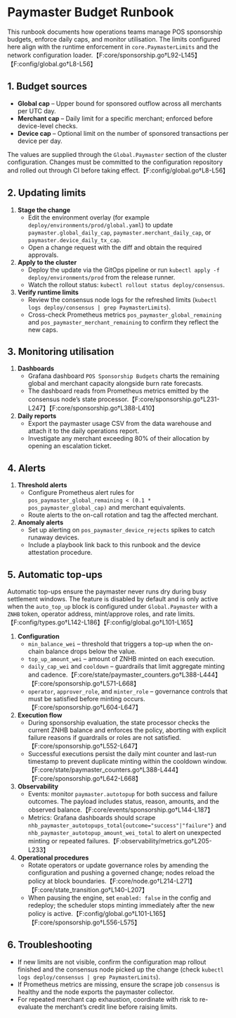 # Paymaster Budget Runbook

This runbook documents how operations teams manage POS sponsorship budgets, enforce daily caps, and monitor utilisation. The limits configured here align with the runtime enforcement in `core.PaymasterLimits` and the network configuration loader.【F:core/sponsorship.go†L92-L145】【F:config/global.go†L8-L56】

## 1. Budget sources

* **Global cap** – Upper bound for sponsored outflow across all merchants per UTC day.
* **Merchant cap** – Daily limit for a specific merchant; enforced before device-level checks.
* **Device cap** – Optional limit on the number of sponsored transactions per device per day.

The values are supplied through the `Global.Paymaster` section of the cluster configuration. Changes must be committed to the configuration repository and rolled out through CI before taking effect.【F:config/global.go†L8-L56】

## 2. Updating limits

1. **Stage the change**
   * Edit the environment overlay (for example `deploy/environments/prod/global.yaml`) to update `paymaster.global_daily_cap`, `paymaster.merchant_daily_cap`, or `paymaster.device_daily_tx_cap`.
   * Open a change request with the diff and obtain the required approvals.
2. **Apply to the cluster**
   * Deploy the update via the GitOps pipeline or run `kubectl apply -f deploy/environments/prod` from the release runner.
   * Watch the rollout status: `kubectl rollout status deploy/consensus`.
3. **Verify runtime limits**
   * Review the consensus node logs for the refreshed limits (`kubectl logs deploy/consensus | grep PaymasterLimits`).
   * Cross-check Prometheus metrics `pos_paymaster_global_remaining` and `pos_paymaster_merchant_remaining` to confirm they reflect the new caps.

## 3. Monitoring utilisation

1. **Dashboards**
   * Grafana dashboard `POS Sponsorship Budgets` charts the remaining global and merchant capacity alongside burn rate forecasts.
   * The dashboard reads from Prometheus metrics emitted by the consensus node’s state processor.【F:core/sponsorship.go†L231-L247】【F:core/sponsorship.go†L388-L410】
2. **Daily reports**
   * Export the paymaster usage CSV from the data warehouse and attach it to the daily operations report.
   * Investigate any merchant exceeding 80% of their allocation by opening an escalation ticket.

## 4. Alerts

1. **Threshold alerts**
   * Configure Prometheus alert rules for `pos_paymaster_global_remaining < (0.1 * pos_paymaster_global_cap)` and merchant equivalents.
   * Route alerts to the on-call rotation and tag the affected merchant.
2. **Anomaly alerts**
   * Set up alerting on `pos_paymaster_device_rejects` spikes to catch runaway devices.
   * Include a playbook link back to this runbook and the device attestation procedure.

## 5. Automatic top-ups

Automatic top-ups ensure the paymaster never runs dry during busy settlement windows. The feature is disabled by default and is only active when the `auto_top_up` block is configured under `Global.Paymaster` with a `ZNHB` token, operator address, mint/approve roles, and rate limits.【F:config/types.go†L142-L186】【F:config/global.go†L101-L165】

1. **Configuration**
   * `min_balance_wei` – threshold that triggers a top-up when the on-chain balance drops below the value.
   * `top_up_amount_wei` – amount of ZNHB minted on each execution.
   * `daily_cap_wei` and `cooldown` – guardrails that limit aggregate minting and cadence.【F:core/state/paymaster_counters.go†L388-L444】【F:core/sponsorship.go†L571-L668】
   * `operator`, `approver_role`, and `minter_role` – governance controls that must be satisfied before minting occurs.【F:core/sponsorship.go†L604-L647】
2. **Execution flow**
   * During sponsorship evaluation, the state processor checks the current ZNHB balance and enforces the policy, aborting with explicit failure reasons if guardrails or roles are not satisfied.【F:core/sponsorship.go†L552-L647】
   * Successful executions persist the daily mint counter and last-run timestamp to prevent duplicate minting within the cooldown window.【F:core/state/paymaster_counters.go†L388-L444】【F:core/sponsorship.go†L642-L668】
3. **Observability**
   * Events: monitor `paymaster.autotopup` for both success and failure outcomes. The payload includes status, reason, amounts, and the observed balance.【F:core/events/sponsorship.go†L144-L187】
   * Metrics: Grafana dashboards should scrape `nhb_paymaster_autotopups_total{outcome="success"|"failure"}` and `nhb_paymaster_autotopup_amount_wei_total` to alert on unexpected minting or repeated failures.【F:observability/metrics.go†L205-L233】
4. **Operational procedures**
   * Rotate operators or update governance roles by amending the configuration and pushing a governed change; nodes reload the policy at block boundaries.【F:core/node.go†L214-L271】【F:core/state_transition.go†L140-L207】
   * When pausing the engine, set `enabled: false` in the config and redeploy; the scheduler stops minting immediately after the new policy is active.【F:config/global.go†L101-L165】【F:core/sponsorship.go†L556-L575】

## 6. Troubleshooting

* If new limits are not visible, confirm the configuration map rollout finished and the consensus node picked up the change (check `kubectl logs deploy/consensus | grep PaymasterLimits`).
* If Prometheus metrics are missing, ensure the scrape job `consensus` is healthy and the node exports the paymaster collector.
* For repeated merchant cap exhaustion, coordinate with risk to re-evaluate the merchant’s credit line before raising limits.
